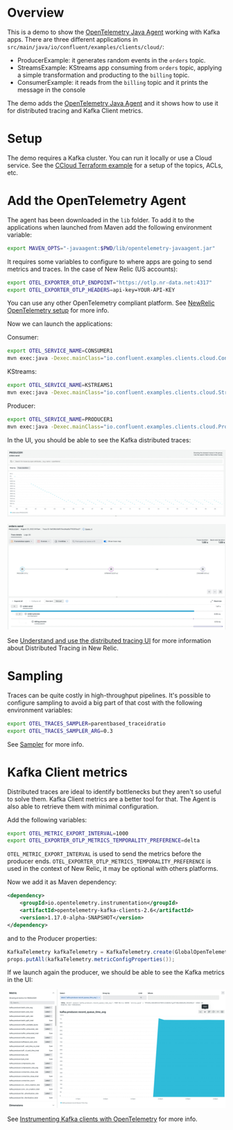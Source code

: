 # Overview

This is a demo to show the [OpenTelemetry Java Agent] working with Kafka apps.
There are three different applications in
`src/main/java/io/confluent/examples/clients/cloud/`:

- ProducerExample: it generates random events in the `orders` topic.
- StreamsExample: KStreams app consuming from `orders` topic, applying a simple
  transformation and producting to the `billing` topic.
- ConsumerExample: it reads from the `billing` topic and it prints the message
  in the console

The demo adds the [OpenTelemetry Java Agent] and it shows how to use it
for distributed tracing and Kafka Client metrics.

# Setup

The demo requires a Kafka cluster. You can run it locally or use a Cloud
service. See the [CCloud Terraform example] for a setup of the topics, ACLs,
etc.

# Add the OpenTelemetry Agent

The agent has been downloaded in the `lib` folder. To add it to the applications
when launched from Maven add the following environment variable:

```sh
export MAVEN_OPTS="-javaagent:$PWD/lib/opentelemetry-javaagent.jar"
```

It requires some variables to configure to where apps are going to send metrics
and traces. In the case of New Relic (US accounts):

```sh
export OTEL_EXPORTER_OTLP_ENDPOINT="https://otlp.nr-data.net:4317"
export OTEL_EXPORTER_OTLP_HEADERS=api-key=YOUR-API-KEY
```

You can use any other OpenTelemetry compliant platform. See [NewRelic
OpenTelemetry setup] for more info.

Now we can launch the applications:

Consumer:

```sh
export OTEL_SERVICE_NAME=CONSUMER1
mvn exec:java -Dexec.mainClass="io.confluent.examples.clients.cloud.ConsumerExample" -Dexec.args="consumer.config billing"
```

KStreams:

```sh
export OTEL_SERVICE_NAME=KSTREAMS1
mvn exec:java -Dexec.mainClass="io.confluent.examples.clients.cloud.StreamsExample" -Dexec.args="kstreams.config orders"
```

Producer:

```sh
export OTEL_SERVICE_NAME=PRODUCER1
mvn exec:java -Dexec.mainClass="io.confluent.examples.clients.cloud.ProducerExample" -Dexec.args="producer.config orders"
```

In the UI, you should be able to see the Kafka distributed traces:

![Distributed Traces](img/distributed-tracing1.jpg)

![Kafka data flow](img/distributed-tracing2.jpg)

See [Understand and use the distributed tracing UI] for more information about
Distributed Tracing in New Relic.

# Sampling

Traces can be quite costly in high-throughput pipelines. It's possible to
configure sampling to avoid a big part of that cost with the following
environment variables:

```sh
export OTEL_TRACES_SAMPLER=parentbased_traceidratio
export OTEL_TRACES_SAMPLER_ARG=0.3
```

See [Sampler] for more info.


# Kafka Client metrics

Distributed traces are ideal to identify bottlenecks but they aren't so useful
to solve them. Kafka Client metrics are a better tool for that. The Agent is
also able to retrieve them with minimal configuration.

Add the following variables:

```sh
export OTEL_METRIC_EXPORT_INTERVAL=1000
export OTEL_EXPORTER_OTLP_METRICS_TEMPORALITY_PREFERENCE=delta
```

`OTEL_METRIC_EXPORT_INTERVAL` is used to send the metrics before the producer
ends. `OTEL_EXPORTER_OTLP_METRICS_TEMPORALITY_PREFERENCE` is used in the
context of New Relic, it may be optional with others platforms.

Now we add it as Maven dependency:

```xml
<dependency>
    <groupId>io.opentelemetry.instrumentation</groupId>
    <artifactId>opentelemetry-kafka-clients-2.6</artifactId>
    <version>1.17.0-alpha-SNAPSHOT</version>
</dependency>
```

and to the Producer properties:

```java
KafkaTelemetry kafkaTelemetry = KafkaTelemetry.create(GlobalOpenTelemetry.get());
props.putAll(kafkaTelemetry.metricConfigProperties());
```

If we launch again the producer, we should be able to see the Kafka metrics
in the UI:

![Kafka client metrics with OpenTelemetry](img/otel-kafka-metrics.jpg)

See [Instrumenting Kafka clients with OpenTelemetry] for more info.

[OpenTelemetry Java Agent]: https://github.com/open-telemetry/opentelemetry-java-instrumentation
[CCloud Terraform example]: https://github.com/antonmry/kafka-playground/tree/main/terraform/ccloud
[NewRelic OpenTelemetry setup]: https://docs.newrelic.com/docs/more-integrations/open-source-telemetry-integrations/opentelemetry/opentelemetry-setup/
[Understand and use the distributed tracing UI]: https://docs.newrelic.com/docs/distributed-tracing/ui-data/understand-use-distributed-tracing-ui/
[Instrumenting Kafka clients with OpenTelemetry]: https://github.com/open-telemetry/opentelemetry-java-instrumentation/blob/main/instrumentation/kafka/kafka-clients/README.md
[Sampler]: https://github.com/open-telemetry/opentelemetry-java/blob/main/sdk-extensions/autoconfigure/README.md#sampler
